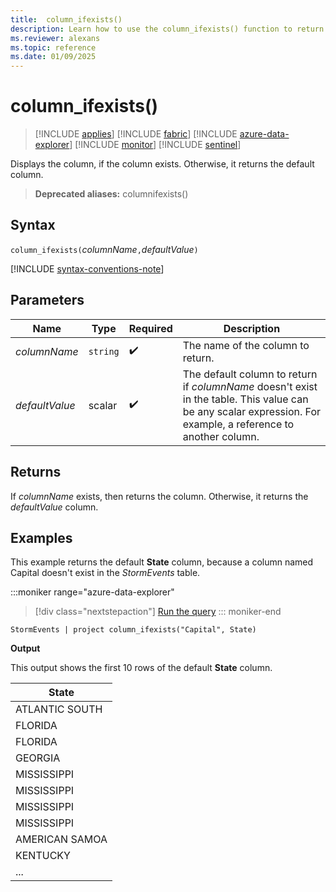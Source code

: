 ```yaml
---
title:  column_ifexists()
description: Learn how to use the column_ifexists() function to return a reference to the column if it exists.
ms.reviewer: alexans
ms.topic: reference
ms.date: 01/09/2025
---
```

# column_ifexists()

> [!INCLUDE [applies](../includes/applies-to-version/applies.md)] [!INCLUDE [fabric](../includes/applies-to-version/fabric.md)] [!INCLUDE [azure-data-explorer](../includes/applies-to-version/azure-data-explorer.md)] [!INCLUDE [monitor](../includes/applies-to-version/monitor.md)] [!INCLUDE [sentinel](../includes/applies-to-version/sentinel.md)]

Displays the column, if the column exists. Otherwise, it returns the default column.

> **Deprecated aliases:** columnifexists()

## Syntax

`column_ifexists(`*columnName*`,`*defaultValue*`)`

[!INCLUDE [syntax-conventions-note](../includes/syntax-conventions-note.md)]

## Parameters

| Name | Type | Required | Description |
|--|--|--|--|
| *columnName* | `string` |  :heavy_check_mark: | The name of the column to return.|
| *defaultValue* | scalar |  :heavy_check_mark: | The default column to return if *columnName* doesn't exist in the table. This value can be any scalar expression. For example, a reference to another column.|

## Returns

If *columnName* exists, then returns the column. Otherwise, it returns the *defaultValue* column.

## Examples

This example returns the default **State** column, because a column named Capital doesn't exist in the *StormEvents* table.

:::moniker range="azure-data-explorer"
> [!div class="nextstepaction"]
> <a href="https://dataexplorer.azure.com/clusters/help/databases/Samples?query=H4sIAAAAAAAAAwsuyS%2FKdS1LzSspVqhRKCjKz0pNLlFIzs8pzc2Lz0xLrcgsLinWUHJOLMgsScxR0lEILkksSdUEAKw3fkE3AAAA" target="_blank">Run the query</a>
::: moniker-end

```kusto
StormEvents | project column_ifexists("Capital", State)
```

**Output**

This output shows the first 10 rows of the default **State** column.

| State |
|-------|
| ATLANTIC SOUTH |
| FLORIDA |
| FLORIDA |
| GEORGIA |
| MISSISSIPPI |
| MISSISSIPPI |
| MISSISSIPPI |
| MISSISSIPPI |
| AMERICAN SAMOA |
| KENTUCKY |
| ... |
